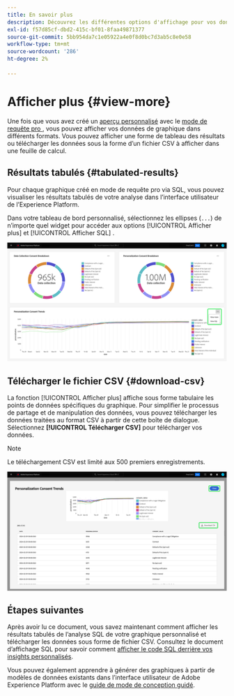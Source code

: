 ```yaml
---
title: En savoir plus
description: Découvrez les différentes options d'affichage pour vos données analysées par SQL. Depuis votre tableau de bord personnalisé, vous pouvez afficher les résultats tabulés de votre analyse ou télécharger les données traitées au format CSV.
exl-id: f57d85cf-dbd2-415c-bf01-8faa49871377
source-git-commit: 5bb954da7c1e05922a4e0f8d0bc7d3ab5c8e0e58
workflow-type: tm+mt
source-wordcount: '286'
ht-degree: 2%

---
```


# Afficher plus {#view-more}

Une fois que vous avez créé un [aperçu personnalisé](./overview.md) avec le [ mode de requête pro ](./query-pro-mode.md), vous pouvez afficher vos données de graphique dans différents formats. Vous pouvez afficher une forme de tableau des résultats ou télécharger les données sous la forme d’un fichier CSV à afficher dans une feuille de calcul.

## Résultats tabulés {#tabulated-results}

Pour chaque graphique créé en mode de requête pro via SQL, vous pouvez visualiser les résultats tabulés de votre analyse dans l’interface utilisateur de l’Experience Platform.

Dans votre tableau de bord personnalisé, sélectionnez les ellipses (`...`) de n’importe quel widget pour accéder aux options [!UICONTROL Afficher plus] et [!UICONTROL Afficher SQL] .

![Un tableau de bord personnalisé avec un menu déroulant des ellipses d’informations et les options Afficher plus et Afficher SQL mises en surbrillance.](../../images/customizable-insights/ellipses-dropdown.png)

## Télécharger le fichier CSV {#download-csv}

La fonction [!UICONTROL Afficher plus] affiche sous forme tabulaire les points de données spécifiques du graphique. Pour simplifier le processus de partage et de manipulation des données, vous pouvez télécharger les données traitées au format CSV à partir de cette boîte de dialogue. Sélectionnez **[!UICONTROL Télécharger CSV]** pour télécharger vos données.

>[!NOTE]
>
>Le téléchargement CSV est limité aux 500 premiers enregistrements.

![Boîte de dialogue affichant un aperçu de votre aperçu et des résultats tabulés de votre SQL qui ont généré l’insight.](../../images/customizable-insights/view-more-download-csv.png)

## Étapes suivantes

Après avoir lu ce document, vous savez maintenant comment afficher les résultats tabulés de l’analyse SQL de votre graphique personnalisé et télécharger les données sous forme de fichier CSV. Consultez le document d’affichage SQL pour savoir comment [afficher le code SQL derrière vos insights personnalisés](./view-more.md).

Vous pouvez également apprendre à générer des graphiques à partir de modèles de données existants dans l’interface utilisateur de Adobe Experience Platform avec le [guide de mode de conception guidé](../../user-defined-dashboards.md).
